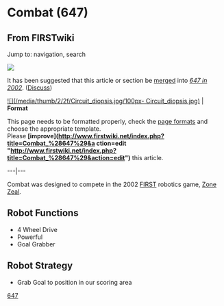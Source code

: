 # Combat (647)

## From FIRSTwiki

Jump to: navigation, search

[![](/media/6/68/Merge-arrow.gif)](Image:Merge-arrow.gif)

It has been suggested that this article or section be [merged](http://www.wikipedia.org/wiki/Merging_and_moving_pages "wikipedia:Merging_and_moving_pages") into _[647 in 2002](647_in_2002 "647 in 2002")_. ([Discuss](/index.php?title=Talk:647_in_2002&action=edit "Talk:647 in 2002"))

[![](/media/thumb/2/2f/Circuit_diopsis.jpg/100px-
Circuit_diopsis.jpg)](Image:Circuit_diopsis.jpg) | **Format**

This page needs to be formatted properly, check the [page formats](FIRSTwiki:Page_formats "FIRSTwiki:Page formats") and choose the appropriate template.<br>
Please **[improve](http://www.firstwiki.net/index.php?title=Combat_%28647%29&a
ction=edit "http://www.firstwiki.net/index.php?title=Combat_%28647%29&action=edit")** this article.

---|---

Combat was designed to compete in the 2002 [FIRST](first) robotics game, [Zone Zeal](Zone_Zeal "Zone Zeal").

## Robot Functions

- 4 Wheel Drive
- Powerful
- Goal Grabber

## Robot Strategy

- Grab Goal to position in our scoring area

[647](647 "647")
